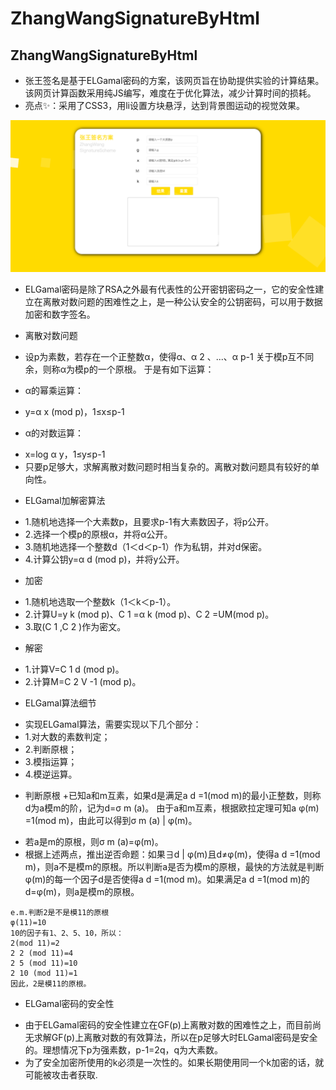 # ZhangWangSignatureByHtml
## ZhangWangSignatureByHtml

- 张王签名是基于ELGamal密码的方案，该网页旨在协助提供实验的计算结果。
该网页计算函数采用纯JS编写，难度在于优化算法，减少计算时间的损耗。
- 亮点✨：采用了CSS3，用li设置方块悬浮，达到背景图运动的视觉效果。


![image](https://raw.githubusercontent.com/HaloYolanda/ZhangWangSignatureByHtml/master/image/img.png)

+ ELGamal密码是除了RSA之外最有代表性的公开密钥密码之一，它的安全性建立在离散对数问题的困难性之上，是一种公认安全的公钥密码，可以用于数据加密和数字签名。

- 离散对数问题
+ 设p为素数，若存在一个正整数α，使得α、α 2 、...、α p-1 关于模p互不同余，则称α为模p的一个原根。 于是有如下运算：
- α的幂乘运算：
+ y=α x (mod p)，1≤x≤p-1
- α的对数运算：
+ x=log α y，1≤y≤p-1
+ 只要p足够大，求解离散对数问题时相当复杂的。离散对数问题具有较好的单向性。

- ELGamal加解密算法

+ 1.随机地选择一个大素数p，且要求p-1有大素数因子，将p公开。
+ 2.选择一个模p的原根α，并将α公开。
+ 3.随机地选择一个整数d（1＜d＜p-1）作为私钥，并对d保密。
+ 4.计算公钥y=α d (mod p)，并将y公开。

- 加密
+ 1.随机地选取一个整数k（1＜k＜p-1）。
+ 2.计算U=y k (mod p)、C 1 =α k (mod p)、C 2 =UM(mod p)。
+ 3.取(C 1 ,C 2 )作为密文。

- 解密
+ 1.计算V=C 1 d (mod p)。
+ 2.计算M=C 2 V -1 (mod p)。

- ELGamal算法细节
+ 实现ELGamal算法，需要实现以下几个部分：
+ 1.对大数的素数判定；
+ 2.判断原根；
+ 3.模指运算；
+ 4.模逆运算。

- 判断原根
+已知a和m互素，如果d是满足a d =1(mod m)的最小正整数，则称d为a模m的阶，记为d=σ m (a)。 由于a和m互素，根据欧拉定理可知a φ(m) =1(mod m)，由此可以得到σ m (a) | φ(m)。
+ 若a是m的原根，则σ m (a)=φ(m)。
+ 根据上述两点，推出逆否命题：如果∃d | φ(m)且d≠φ(m)，使得a d =1(mod m)，则a不是模m的原根。所以判断a是否为模m的原根，最快的方法就是判断φ(m)的每一个因子d是否使得a d =1(mod m)。如果满足a d =1(mod m)的d=φ(m)，则a是模m的原根。
```
e.m.判断2是不是模11的原根
φ(11)=10
10的因子有1、2、5、10，所以：
2(mod 11)=2
2 2 (mod 11)=4
2 5 (mod 11)=10
2 10 (mod 11)=1
因此，2是模11的原根。
```
- ELGamal密码的安全性
+ 由于ELGamal密码的安全性建立在GF(p)上离散对数的困难性之上，而目前尚无求解GF(p)上离散对数的有效算法，所以在p足够大时ELGamal密码是安全的。理想情况下p为强素数，p-1=2q，q为大素数。
+ 为了安全加密所使用的k必须是一次性的。如果长期使用同一个k加密的话，就可能被攻击者获取.
